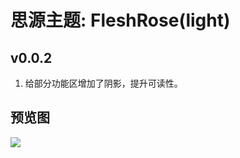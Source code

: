 # 思源主题: FleshRose(light)

## v0.0.2
1. 给部分功能区增加了阴影，提升可读性。

## 预览图
![](https://cdn.jsdelivr.net/gh/ihyw/blogIH-First@main/2021/01/12/-35a0859d3594ba70.jpg)